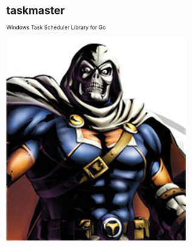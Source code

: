 # taskmaster
Windows Task Scheduler Library for Go

![taskmaster villian](img/taskmaster.jpg "Taskmaster")
